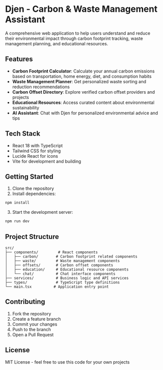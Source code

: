 
# Djen - Carbon & Waste Management Assistant

A comprehensive web application to help users understand and reduce their environmental impact through carbon footprint tracking, waste management planning, and educational resources.

## Features

- **Carbon Footprint Calculator**: Calculate your annual carbon emissions based on transportation, home energy, diet, and consumption habits
- **Waste Management Planner**: Get personalized waste sorting and reduction recommendations
- **Carbon Offset Directory**: Explore verified carbon offset providers and projects
- **Educational Resources**: Access curated content about environmental sustainability
- **AI Assistant**: Chat with Djen for personalized environmental advice and tips

## Tech Stack

- React 18 with TypeScript
- Tailwind CSS for styling
- Lucide React for icons
- Vite for development and building

## Getting Started

1. Clone the repository
2. Install dependencies:

```bash
npm install
```

3. Start the development server:

```bash
npm run dev
```

## Project Structure

```
src/
├── components/         # React components
│   ├── carbon/        # Carbon footprint related components
│   ├── waste/         # Waste management components
│   ├── offsets/       # Carbon offset components
│   ├── education/     # Educational resource components
│   └── chat/          # Chat interface components
├── services/          # Business logic and API services
├── types/             # TypeScript type definitions
└── main.tsx          # Application entry point
```

## Contributing

1. Fork the repository
2. Create a feature branch
3. Commit your changes
4. Push to the branch
5. Open a Pull Request

## License

MIT License - feel free to use this code for your own projects
